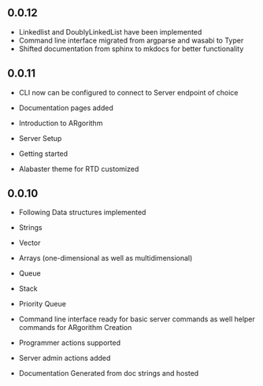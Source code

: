 ## 0.0.12

- Linkedlist and DoublyLinkedList have been implemented
- Command line interface migrated from argparse and wasabi to Typer
- Shifted documentation from sphinx to mkdocs for better functionality

## 0.0.11

-  CLI now can be configured to connect to Server endpoint of choice

-  Documentation pages added
  -  Introduction to ARgorithm
  -  Server Setup
  -  Getting started

- Alabaster theme for RTD customized

## 0.0.10

-  Following Data structures implemented
  -  Strings
  -  Vector
  -  Arrays (one-dimensional as well as multidimensional)
  -  Queue
  -  Stack
  -  Priority Queue

-  Command line interface ready for basic server commands as well helper commands for ARgorithm Creation
  -  Programmer actions supported
  -  Server admin actions added

-  Documentation Generated from doc strings and hosted